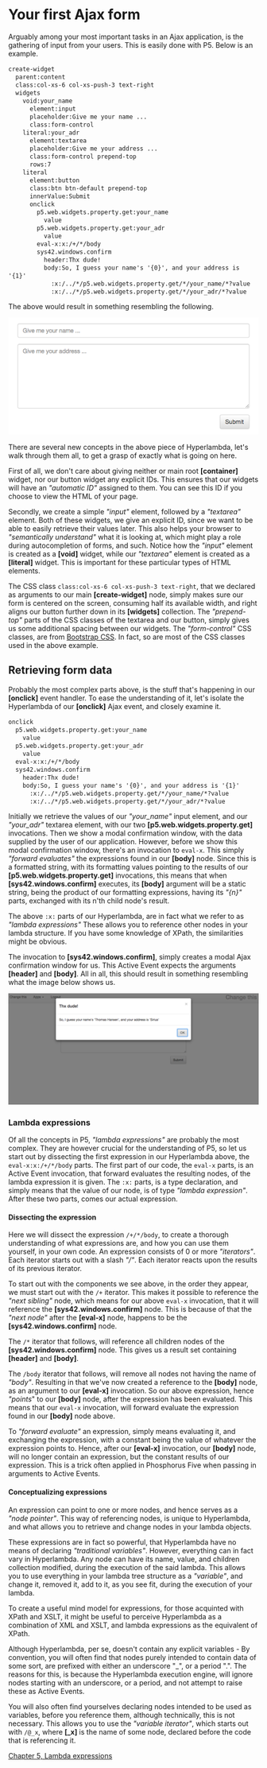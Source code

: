 # Your first Ajax form

Arguably among your most important tasks in an Ajax application, is the gathering of input from your users. This is easily done with P5. Below is an example.

```
create-widget
  parent:content
  class:col-xs-6 col-xs-push-3 text-right
  widgets
    void:your_name
      element:input
      placeholder:Give me your name ...
      class:form-control
    literal:your_adr
      element:textarea
      placeholder:Give me your address ...
      class:form-control prepend-top
      rows:7
    literal
      element:button
      class:btn btn-default prepend-top
      innerValue:Submit
      onclick
        p5.web.widgets.property.get:your_name
          value
        p5.web.widgets.property.get:your_adr
          value
        eval-x:x:/+/*/body
        sys42.windows.confirm
          header:Thx dude!
          body:So, I guess your name's '{0}', and your address is '{1}'
            :x:/../*/p5.web.widgets.property.get/*/your_name/*?value
            :x:/../*/p5.web.widgets.property.get/*/your_adr/*?value
```

The above would result in something resembling the following.

![alt tag](screenshots/chapter-4-2.png)

There are several new concepts in the above piece of Hyperlambda, let's walk through them all, to get a grasp of exactly what is going on here.

First of all, we don't care about giving neither or main root **[container]** widget, nor our button widget any explicit IDs. This ensures that our widgets will have an *"automatic ID"* assigned to them. You can see this ID if you choose to view the HTML of your page.

Secondly, we create a simple *"input"* element, followed by a *"textarea"* element. Both of these widgets, we give an explicit ID, since we want to be able to easily retrieve their values later. This also helps your browser to *"semantically understand"* what it is looking at, which might play a role during autocompletion of forms, and such. Notice how the *"input"* element is created as a **[void]** widget, while our *"textarea"* element is created as a **[literal]** widget. This is important for these particular types of HTML elements.

The CSS class `class:col-xs-6 col-xs-push-3 text-right`, that we declared as arguments to our main **[create-widget]** node, simply makes sure our form is centered on the screen, consuming half its available width, and right aligns our button further down in its **[widgets]** collection. The *"prepend-top"* parts of the CSS classes of the textarea and our button, simply gives us some additional spacing between our widgets. The *"form-control"* CSS classes, are from [Bootstrap CSS](http://getbootstrap.com/css/). In fact, so are most of the CSS classes used in the above example.

## Retrieving form data

Probably the most complex parts above, is the stuff that's happening in our **[onclick]** event handler. To ease the understanding of it, let's isolate the Hyperlambda of our **[onclick]** Ajax event, and closely examine it.

```
onclick
  p5.web.widgets.property.get:your_name
    value
  p5.web.widgets.property.get:your_adr
    value
  eval-x:x:/+/*/body
  sys42.windows.confirm
    header:Thx dude!
    body:So, I guess your name's '{0}', and your address is '{1}'
      :x:/../*/p5.web.widgets.property.get/*/your_name/*?value
      :x:/../*/p5.web.widgets.property.get/*/your_adr/*?value
```

Initially we retrieve the values of our *"your_name"* input element, and our *"your_adr"* textarea element, with our two **[p5.web.widgets.property.get]** invocations. Then we show a modal confirmation window, with the data supplied by the user of our application. However, before we show this modal confirmation window, there's an invocation to `eval-x`. This simply *"forward evaluates"* the expressions found in our **[body]** node. Since this is a formatted string, with its formatting values pointing to the results of our **[p5.web.widgets.property.get]** invocations, this means that when **[sys42.windows.confirm]** executes, its **[body]** argument will be a static string, being the product of our formatting expressions, having its *"{n}"* parts, exchanged with its n'th child node's result.

The above `:x:` parts of our Hyperlambda, are in fact what we refer to as *"lambda expressions"* These allows you to reference other nodes in your lambda structure. If you have some knowledge of XPath, the similarities might be obvious.

The invocation to **[sys42.windows.confirm]**, simply creates a modal Ajax confirmation window for us. This Active Event expects the arguments **[header]** and **[body]**. All in all, this should result in something resembling what the image below shows us.

![alt tag](screenshots/chapter-4-1.png)

### Lambda expressions

Of all the concepts in P5, *"lambda expressions"* are probably the most complex. They are however crucial for the understanding of P5, so let us start out by dissecting the first expression in our Hyperlambda above, the `eval-x:x:/+/*/body` parts. The first part of our code, the `eval-x` parts, is an Active Event invocation, that forward evaluates the resulting nodes, of the lambda expression it is given. The `:x:` parts, is a type declaration, and simply means that the value of our node, is of type *"lambda expression"*. After these two parts, comes our actual expression.

#### Dissecting the expression

Here we will dissect the expression `/+/*/body`, to create a thorough understanding of what expressions are, and how you can use them yourself, in your own code. An expression consists of 0 or more *"iterators"*. Each iterator starts out with a slash *"/"*. Each iterator reacts upon the results of its previous iterator.

To start out with the components we see above, in the order they appear, we must start out with the `/+` iterator. This makes it possible to reference the *"next sibling"* node, which means for our above `eval-x` invocation, that it will reference the **[sys42.windows.confirm]** node. This is because of that the *"next node"* after the **[eval-x]** node, happens to be the **[sys42.windows.confirm]** node.

The `/*` iterator that follows, will reference all children nodes of the **[sys42.windows.confirm]** node. This gives us a result set containing **[header]** and **[body]**.

The `/body` iterator that follows, will remove all nodes not having the name of *"body"*. Resulting in that we've now created a reference to the **[body]** node, as an argument to our **[eval-x]** invocation. So our above expression, hence *"points*" to our **[body]** node, after the expression has been evaluated. This means that our `eval-x` invocation, will forward evaluate the expression found in our **[body]** node above.

To *"forward evaluate"* an expression, simply means evaluating it, and exchanging the expression, with a constant being the value of whatever the expression points to. Hence, after our **[eval-x]** invocation, our **[body]** node, will no longer contain an expression, but the constant results of our expression. This is a trick often applied in Phosphorus Five when passing in arguments to Active Events.

#### Conceptualizing expressions

An expression can point to one or more nodes, and hence serves as a *"node pointer"*. This way of referencing nodes, is unique to Hyperlambda, and what allows you to retrieve and change nodes in your lambda objects.

These expressions are in fact so powerful, that Hyperlambda have no means of declaring *"traditional variables"*. However, everything can in fact vary in Hyperlambda. Any node can have its name, value, and children collection modified, during the execution of the said lambda. This allows you to use everything in your lambda tree structure as a *"variable"*, and change it, removed it, add to it, as you see fit, during the execution of your lambda.

To create a useful mind model for expressions, for those acquinted with XPath and XSLT, it might be useful to perceive Hyperlambda as a combination of XML and XSLT, and lambda expressions as the equivalent of XPath.

Although Hyperlambda, per se, doesn't contain any explicit variables - By convention, you will often find that nodes purely intended to contain data of some sort, are prefixed with either an underscore "_", or a period ".". The reasons for this, is because the Hyperlambda execution engine, will ignore nodes starting with an underscore, or a period, and not attempt to raise these as Active Events.

You will also often find yourselves declaring nodes intended to be used as variables, before you reference them, although technically, this is not necessary. This allows you to use the *"variable iterator"*, which starts out with `/@_x`, where **[_x]** is the name of some node, declared before the code that is referencing it.

[Chapter 5, Lambda expressions](chapter-5.md)